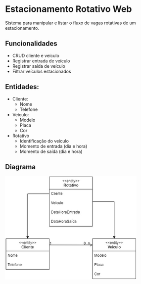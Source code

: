 # Estacionamento Rotativo Web
Sistema para manipular e listar o fluxo de vagas rotativas de um estacionamento.

## Funcionalidades
* CRUD cliente e veículo
* Registrar entrada de veículo
* Registrar saída de veículo
* Filtrar veículos estacionados

## Entidades:
* Cliente: 
    - Nome
    - Telefone
* Veículo:
    - Modelo
    - Placa
    - Cor
* Rotativo
    - Identificação do veículo
    - Momento de entrada (dia e hora)
    - Momento de saída (dia e hora)

## Diagrama
![assets/diagrama-classes.jpg](assets/diagrama-classes.jpg)

